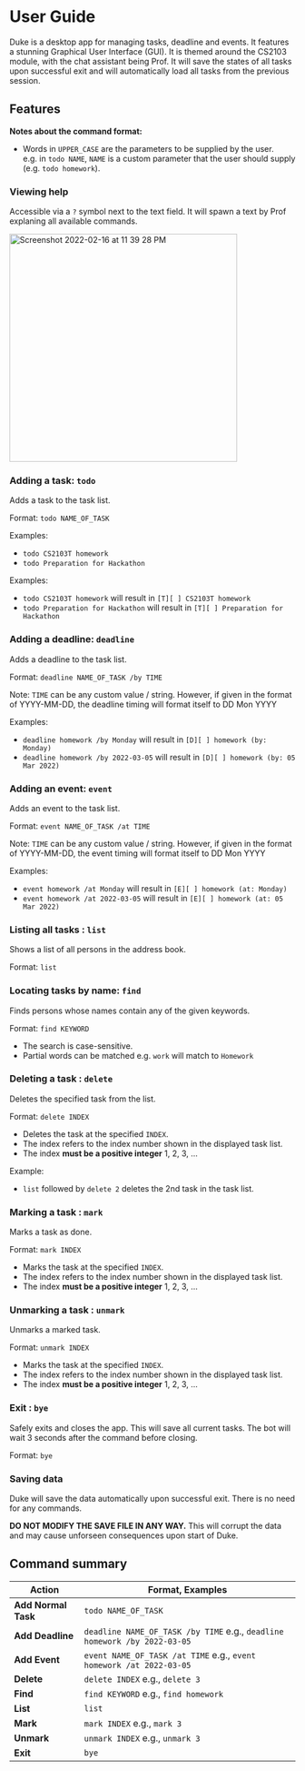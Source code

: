 # User Guide
Duke is a desktop app for managing tasks, deadline and events. It features a stunning Graphical User Interface (GUI). It is themed around the CS2103 module, with the chat assistant being Prof. It will save the states of all tasks upon successful exit and will automatically load all tasks from the previous session.

## Features 
**Notes about the command format:**
* Words in `UPPER_CASE` are the parameters to be supplied by the user.<br>
  e.g. in `todo NAME`, `NAME` is a custom parameter that the user should supply (e.g. `todo homework`).


### Viewing help

Accessible via a `?` symbol next to the text field. It will spawn a text by Prof explaning all available commands.

<img width="401" alt="Screenshot 2022-02-16 at 11 39 28 PM" src="https://user-images.githubusercontent.com/70692871/154300334-17344713-5436-4686-8d86-8e10548b9c9b.png">

### Adding a task: `todo`

Adds a task to the task list.

Format: `todo NAME_OF_TASK`

Examples:
* `todo CS2103T homework`
* `todo Preparation for Hackathon`

Examples:
* `todo CS2103T homework` will result in `[T][ ] CS2103T homework`
* `todo Preparation for Hackathon` will result in `[T][ ] Preparation for Hackathon`

### Adding a deadline: `deadline`

Adds a deadline to the task list.

Format: `deadline NAME_OF_TASK /by TIME`

Note: `TIME` can be any custom value / string. However, if given in the format of YYYY-MM-DD, the deadline timing will format itself to DD Mon YYYY

Examples:
* `deadline homework /by Monday` will result in `[D][ ] homework (by: Monday)`
* `deadline homework /by 2022-03-05` will result in `[D][ ] homework (by: 05 Mar 2022)`

### Adding an event: `event`

Adds an event to the task list.

Format: `event NAME_OF_TASK /at TIME`

Note: `TIME` can be any custom value / string. However, if given in the format of YYYY-MM-DD, the event timing will format itself to DD Mon YYYY

Examples:
* `event homework /at Monday` will result in `[E][ ] homework (at: Monday)`
* `event homework /at 2022-03-05` will result in `[E][ ] homework (at: 05 Mar 2022)`

### Listing all tasks : `list`

Shows a list of all persons in the address book.

Format: `list`

### Locating tasks by name: `find`

Finds persons whose names contain any of the given keywords.

Format: `find KEYWORD`

* The search is case-sensitive.
* Partial words can be matched e.g. `work` will match to `Homework`

### Deleting a task : `delete`

Deletes the specified task from the list.

Format: `delete INDEX`

* Deletes the task at the specified `INDEX`.
* The index refers to the index number shown in the displayed task list.
* The index **must be a positive integer** 1, 2, 3, …

Example:
* `list` followed by `delete 2` deletes the 2nd task in the task list.

### Marking a task : `mark`

Marks a task as done.

Format: `mark INDEX`

* Marks the task at the specified `INDEX`.
* The index refers to the index number shown in the displayed task list.
* The index **must be a positive integer** 1, 2, 3, …

### Unmarking a task : `unmark`

Unmarks a marked task.

Format: `unmark INDEX`

* Marks the task at the specified `INDEX`.
* The index refers to the index number shown in the displayed task list.
* The index **must be a positive integer** 1, 2, 3, …

### Exit : `bye`

Safely exits and closes the app. This will save all current tasks. The bot will wait 3 seconds after the command before closing.

Format: `bye`

### Saving data

Duke will save the data automatically upon successful exit. There is no need for any commands.

**DO NOT MODIFY THE SAVE FILE IN ANY WAY.** This will corrupt the data and may cause unforseen consequences upon start of Duke.

## Command summary

Action | Format, Examples
--------|------------------
**Add Normal Task** | `todo NAME_OF_TASK`
**Add Deadline** | `deadline NAME_OF_TASK /by TIME` e.g., `deadline homework /by 2022-03-05`
**Add Event** | `event NAME_OF_TASK /at TIME` e.g., `event homework /at 2022-03-05`
**Delete** | `delete INDEX` e.g., `delete 3`
**Find** | `find KEYWORD` e.g., `find homework`
**List** | `list`
**Mark** | `mark INDEX` e.g., `mark 3`
**Unmark** | `unmark INDEX` e.g., `unmark 3`
**Exit** | `bye`
